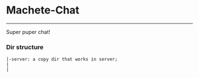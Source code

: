 # Machete-Chat
-------
Super puper chat!

### Dir structure
    |-server: a copy dir that works in server;
    |
    |




